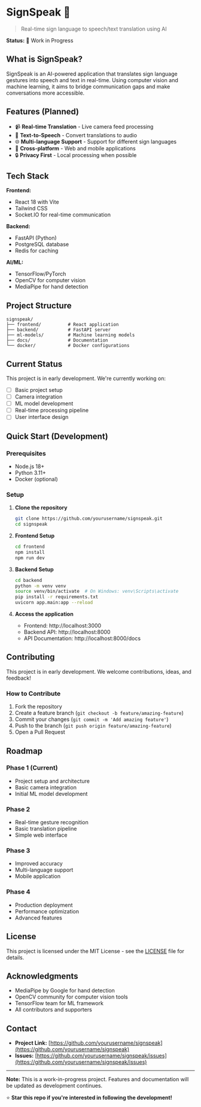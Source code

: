 # SignSpeak 🤟

> Real-time sign language to speech/text translation using AI

**Status:** 🚧 Work in Progress

## What is SignSpeak?

SignSpeak is an AI-powered application that translates sign language gestures into speech and text in real-time. Using computer vision and machine learning, it aims to bridge communication gaps and make conversations more accessible.

## Features (Planned)

- 📹 **Real-time Translation** - Live camera feed processing
- 🎤 **Text-to-Speech** - Convert translations to audio
- 🌐 **Multi-language Support** - Support for different sign languages
- 📱 **Cross-platform** - Web and mobile applications
- 🔒 **Privacy First** - Local processing when possible

## Tech Stack

**Frontend:**
- React 18 with Vite
- Tailwind CSS
- Socket.IO for real-time communication

**Backend:**
- FastAPI (Python)
- PostgreSQL database
- Redis for caching

**AI/ML:**
- TensorFlow/PyTorch
- OpenCV for computer vision
- MediaPipe for hand detection

## Project Structure

```
signspeak/
├── frontend/          # React application
├── backend/           # FastAPI server
├── ml-models/         # Machine learning models
├── docs/              # Documentation
└── docker/            # Docker configurations
```

## Current Status

This project is in early development. We're currently working on:

- [ ] Basic project setup
- [ ] Camera integration
- [ ] ML model development
- [ ] Real-time processing pipeline
- [ ] User interface design

## Quick Start (Development)

### Prerequisites
- Node.js 18+
- Python 3.11+
- Docker (optional)

### Setup

1. **Clone the repository**
   ```bash
   git clone https://github.com/yourusername/signspeak.git
   cd signspeak
   ```

2. **Frontend Setup**
   ```bash
   cd frontend
   npm install
   npm run dev
   ```

3. **Backend Setup**
   ```bash
   cd backend
   python -m venv venv
   source venv/bin/activate  # On Windows: venv\Scripts\activate
   pip install -r requirements.txt
   uvicorn app.main:app --reload
   ```

4. **Access the application**
   - Frontend: http://localhost:3000
   - Backend API: http://localhost:8000
   - API Documentation: http://localhost:8000/docs

## Contributing

This project is in early development. We welcome contributions, ideas, and feedback!

### How to Contribute
1. Fork the repository
2. Create a feature branch (`git checkout -b feature/amazing-feature`)
3. Commit your changes (`git commit -m 'Add amazing feature'`)
4. Push to the branch (`git push origin feature/amazing-feature`)
5. Open a Pull Request

## Roadmap

### Phase 1 (Current)
- Project setup and architecture
- Basic camera integration
- Initial ML model development

### Phase 2
- Real-time gesture recognition
- Basic translation pipeline
- Simple web interface

### Phase 3
- Improved accuracy
- Multi-language support
- Mobile application

### Phase 4
- Production deployment
- Performance optimization
- Advanced features

## License

This project is licensed under the MIT License - see the [LICENSE](LICENSE) file for details.

## Acknowledgments

- MediaPipe by Google for hand detection
- OpenCV community for computer vision tools
- TensorFlow team for ML framework
- All contributors and supporters

## Contact

- **Project Link:** [https://github.com/yourusername/signspeak](https://github.com/yourusername/signspeak)
- **Issues:** [https://github.com/yourusername/signspeak/issues](https://github.com/yourusername/signspeak/issues)

---

**Note:** This is a work-in-progress project. Features and documentation will be updated as development continues.

⭐ **Star this repo if you're interested in following the development!**
